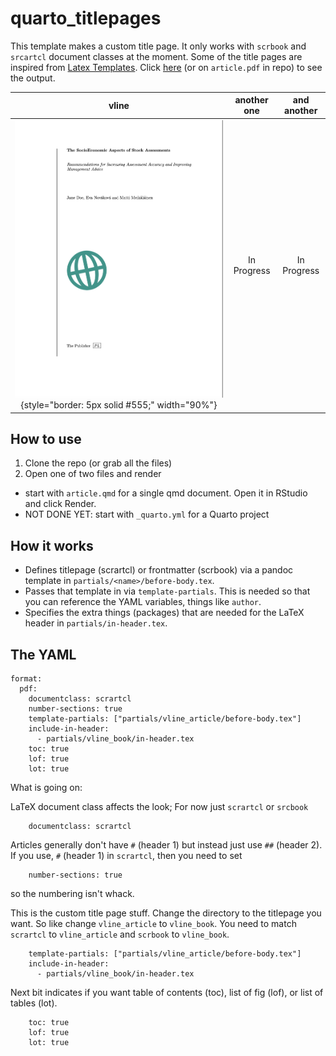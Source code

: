 # quarto_titlepages

This template makes a custom title page. It only works with `scrbook` and `srcartcl` document classes at the moment. Some of the title pages are inspired from [Latex Templates](http://www.latextemplates.com/cat/title-pages#google_vignette). Click [here](https://github.com/nmfs-opensci/quarto_titlepages/blob/e1384fabc59772a1211a693eca7b6490c68f9939/article.pdf) (or on `article.pdf` in repo) to see the output.

|                                    vline                                    | another one | and another |
|:---------------------------------------------:|:-----------:|:-----------:|
| ![](images/paste-8756BCE1.png){style="border: 5px solid #555;" width="90%"} | In Progress | In Progress |

## How to use

1.  Clone the repo (or grab all the files)
2.  Open one of two files and render

-   start with `article.qmd` for a single qmd document. Open it in RStudio and click Render.
-   NOT DONE YET: start with `_quarto.yml` for a Quarto project

## How it works

-   Defines titlepage (scrartcl) or frontmatter (scrbook) via a pandoc template in `partials/<name>/before-body.tex`.
-   Passes that template in via `template-partials`. This is needed so that you can reference the YAML variables, things like `author`.
-   Specifies the extra things (packages) that are needed for the LaTeX header in `partials/in-header.tex`.

## The YAML

    format:
      pdf:
        documentclass: scrartcl 
        number-sections: true
        template-partials: ["partials/vline_article/before-body.tex"]
        include-in-header: 
          - partials/vline_book/in-header.tex
        toc: true
        lof: true
        lot: true

What is going on:

LaTeX document class affects the look; For now just `scrartcl` or `srcbook`

        documentclass: scrartcl

Articles generally don't have `#` (header 1) but instead just use `##` (header 2). If you use, `#` (header 1) in `scrartcl`, then you need to set

        number-sections: true 

so the numbering isn't whack.

This is the custom title page stuff. Change the directory to the titlepage you want. So like change `vline_article` to `vline_book`. You need to match `scrartcl` to `vline_article` and `scrbook` to `vline_book`.

        template-partials: ["partials/vline_article/before-body.tex"]
        include-in-header: 
          - partials/vline_book/in-header.tex

Next bit indicates if you want table of contents (toc), list of fig (lof), or list of tables (lot).

        toc: true
        lof: true
        lot: true
